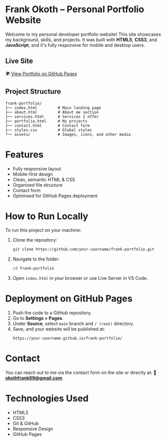 # Frank Okoth – Personal Portfolio Website

Welcome to my personal developer portfolio website! This site showcases my background, skills, and projects. It was built with **HTML5**, **CSS3**, and **JavaScript**, and it's fully responsive for mobile and desktop users.

## Live Site
🌍 [View Portfolio on GitHub Pages](https://your-username.github.io/frank-portfolio/)

## Project Structure

```
frank-portfolio/
├── index.html         # Main landing page
├── about.html         # About me section
├── services.html      # Services I offer
├── portfolio.html     # My projects
├── contact.html       # Contact form
├── styles.css         # Global styles
└── assets/            # Images, icons, and other media
```

# Features

- Fully responsive layout
- Mobile-first design
- Clean, semantic HTML & CSS
- Organised file structure
- Contact form
- Optimised for GitHub Pages deployment

# How to Run Locally

To run this project on your machine:

1. Clone the repository:
   ```bash
   git clone https://github.com/your-username/frank-portfolio.git
   ```

2. Navigate to the folder:
   ```bash
   cd frank-portfolio
   ```

3. Open `index.html` in your browser or use Live Server in VS Code.

# Deployment on GitHub Pages

1. Push the code to a GitHub repository.
2. Go to **Settings > Pages**.
3. Under **Source**, select `main` branch and `/ (root)` directory.
4. Save, and your website will be published at:
   ```
   https://your-username.github.io/frank-portfolio/
   ```

# Contact

You can reach out to me via the contact form on the site or directly at:
📨 **okothfrank69@gmail.com**

# Technologies Used

- HTML5
- CSS3
- Git & GitHub
- Responsive Design
- GitHub Pages
